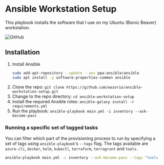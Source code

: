 # Ansible Workstation Setup
This playbook installs the software that I use on my Ubuntu (Bionic Beaver) workstation.

![GitHub](https://img.shields.io/github/license/wozorio/ansible-workstation-setup)

## Installation
1. Install Ansible
    ```bash
    sudo add-apt-repository --update --yes ppa:ansible/ansible
    sudo apt install -y software-properties-common ansible
    ```
1. Clone the repo: `git clone https://github.com/wozorio/ansible-workstation-setup.git`
1. Change to the repo directory: `cd ansible-workstation-setup`
1. Install the required Ansible roles: `ansible-galaxy install -r requirements.yml`
3. Run the playbook: `ansible-playbook main.yml -i inventory --ask-become-pass`

### Running a specific set of tagged tasks

You can filter which part of the provisioning process to run by specifying a set of tags using `ansible-playbook`'s `--tags` flag. The tags available are `azure-cli`, `docker`, `helm`, `kubectl`, `terraform`, `terragrunt` and `tools`.

```bash
ansible-playbook main.yml -i inventory --ask-become-pass --tags "tools, terraform"
```
